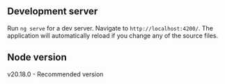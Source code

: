 
## Development server

Run `ng serve` for a dev server. Navigate to `http://localhost:4200/`. The application will automatically reload if you change any of the source files.

## Node version

v20.18.0 - Recommended version
